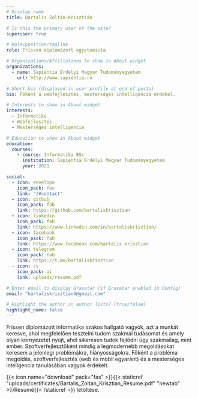 ```yaml
---
# Display name
title: Bartalis Zoltán-Krisztián

# Is this the primary user of the site?
superuser: true

# Role/position/tagline
role: Frissen diplomázott egyetemista

# Organizations/Affiliations to show in About widget
organizations:
  - name: Sapientia Erdélyi Magyar Tudományegyetem
    url: http://www.sapientia.ro

# Short bio (displayed in user profile at end of posts)
bio: Főként a webfejlesztés, mesterséges intelligencia érdekel.

# Interests to show in About widget
interests:
  - Informatika
  - Webfejlesztés
  - Mesterséges intelligencia

# Education to show in About widget
education:
  courses:
    - course: Informatika BSc
      institution: Sapientia Erdélyi Magyar Tudományegyetem
      year: 2021

social:
  - icon: envelope
    icon_pack: fas
    link: "/#contact"
  - icon: github
    icon_pack: fab
    link: https://github.com/bartaliskrisztian
  - icon: linkedin
    icon_pack: fab
    link: https://www.linkedin.com/in/bartaliskrisztian/
  - icon: facebook
    icon_pack: fab
    link: https://www.facebook.com/bartalis.krisztian
  - icon: telegram
    icon_pack: fab
    link: https://t.me/bartaliskrisztian
  - icon: cv
    icon_pack: ai
    link: uploads/resume.pdf

# Enter email to display Gravatar (if Gravatar enabled in Config)
email: "bartaliskrisztian4@gmail.com"

# Highlight the author in author lists? (true/false)
highlight_name: false
---
```


Frissen diplomázott informatika szakos hallgató vagyok, azt a munkát keresve, ahol megfelelően tesztelni tudom szakmai tudásomat és amely olyan környezetet nyújt, ahol sikeresen tudok fejlődni úgy szakmailag, mint ember. Szoftverfejlesztőként mindig a legmodernebb megoldásokat keresem a jelenlegi problémákra, hiányosságokra. Főként a probléma megoldás, szoftverfejlesztés (web és mobil egyaránt) és a mesterséges intellgencia tanulásában vagyok érdekelt.

{{< icon name="download" pack="fas" >}}{{< staticref "uploads/certificates/Bartalis_Zoltan_Krisztian_Resume.pdf" "newtab" >}}Resumé{{< /staticref >}} letöltése.
